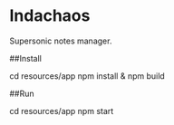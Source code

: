 # Indachaos
Supersonic notes manager.

##Install

cd resources/app
npm install & npm build

##Run

cd resources/app
npm start